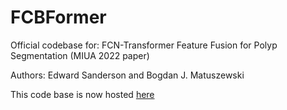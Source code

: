 # FCBFormer

Official codebase for: FCN-Transformer Feature Fusion for Polyp Segmentation (MIUA 2022 paper)

Authors: Edward Sanderson and Bogdan J. Matuszewski

This code base is now hosted [here](https://github.com/ESandML/FCBFormer)
